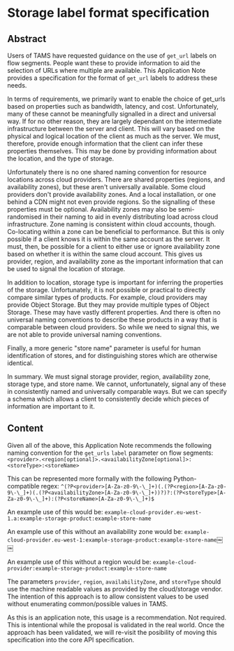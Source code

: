 # Storage label format specification

## Abstract

Users of TAMS have requested guidance on the use of `get_url` labels on flow segments.
People want these to provide information to aid the selection of URLs where multiple are available.
This Application Note provides a specification for the format of `get_url` labels to address these needs.

In terms of requirements, we primarily want to enable the choice of get_urls based on properties such as bandwidth, latency, and cost.
Unfortunately, many of these cannot be meaningfully signalled in a direct and universal way.
If for no other reason, they are largely dependant on the intermediate infrastructure between the server and client.
This will vary based on the physical and logical location of the client as much as the server.
We must, therefore, provide enough information that the client can infer these properties themselves.
This may be done by providing information about the location, and the type of storage.

Unfortunately there is no one shared naming convention for resource locations across cloud providers.
There are shared properties (regions, and availability zones), but these aren't universally available.
Some cloud providers don't provide availability zones.
And a local installation, or one behind a CDN might not even provide regions.
So the signalling of these properties must be optional.
Availability zones may also be semi-randomised in their naming to aid in evenly distributing load across cloud infrastructure.
Zone naming is consistent within cloud accounts, though.
Co-locating within a zone can be beneficial to performance.
But this is only possible if a client knows it is within the same account as the server.
It must, then, be possible for a client to either use or ignore availability zone based on whether it is within the same cloud account.
This gives us provider, region, and availability zone as the important information that can be used to signal the location of storage.

In addition to location, storage type is important for inferring the properties of the storage.
Unfortunately, it is not possible or practical to directly compare similar types of products.
For example, cloud providers may provide Object Storage.
But they may provide multiple types of Object Storage.
These may have vastly different properties.
And there is often no universal naming conventions to describe these products in a way that is comparable between cloud providers.
So while we need to signal this, we are not able to provide universal naming conventions.

Finally, a more generic "store name" parameter is useful for human identification of stores, and for distinguishing stores which are otherwise identical.

In summary.
We must signal storage provider, region, availability zone, storage type, and store name.
We cannot, unfortunately, signal any of these in consistently named and universally comparable ways.
But we can specify a schema which allows a client to consistently decide which pieces of information are important to it.

## Content

Given all of the above, this Application Note recommends the following naming convention for the `get_urls` `label` parameter on flow segments:
`<provider>.<region[optional]>.<availabilityZone[optional]>:<storeType>:<storeName>`

This can be represented more formally with the following Python-compatible regex:
`^(?P<provider>[A-Za-z0-9\-\_]+)(.(?P<region>[A-Za-z0-9\-\_]+)(.(?P<availabilityZone>[A-Za-z0-9\-\_]+))?)?:(?P<storeType>[A-Za-z0-9\-\_]+):(?P<storeName>[A-Za-z0-9\-\_]+)$`

An example use of this would be:
`example-cloud-provider.eu-west-1.a:example-storage-product:example-store-name`

An example use of this without an availability zone would be:
`example-cloud-provider.eu-west-1:example-storage-product:example-store-name`￼￼

An example use of this without a region would be:
`example-cloud-provider:example-storage-product:example-store-name`

The parameters `provider`, `region`, `availabilityZone`, and `storeType` should use the machine readable values as provided by the cloud/storage vendor.
The intention of this approach is to allow consistent values to be used without enumerating common/possible values in TAMS.

As this is an application note, this usage is a recommendation.
Not required.
This is intentional while the proposal is validated in the real world.
Once the approach has been validated, we will re-visit the posibility of moving this specification into the core API specification.
